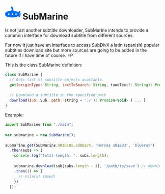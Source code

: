 # <img alt="SubMarine" src="https://raw.githubusercontent.com/jmconde/samples/master/submarine.svg?sanitize=true" width="50" height="50" /> SubMarine

Is not just another subtitle downloader, SubMarine intends to provide a common interface for download subtitle from different sources.

For now it just have an interface to access SubDivX a latin (spanish) popular subtitles download site but more sources are going to be added in the future if I have time of course. =P

This is the class SubMarine definition:

```javascript
class SubMarine {
  // Gets list of subtitle objects available.
  get(originType: String, textToSearch: String, tuneText?: String): Promise<Sub[]> { ... }

  // Download a subtitle in the specified path
  download(sub: Sub, path: string = './'): Promise<void> { ... }
}
```

Example:
```javascript
import SubMarine from "./main";

var submarine = new SubMarine();

submarine.get(SubMarine.ORIGINS.SUBDIVX, 'Heroes s01e03', 'blueray')
  .then(subs => {
    console.log("Total length: ", subs.length);

    submarine.download(sub[subs.length - 1], '/path/to/save') // download(sub: Sub, path: string = './')
    .then(() => {
      // File(s) saved!
    })
  });
```